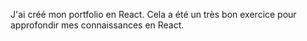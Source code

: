J'ai créé mon portfolio en React. Cela a été un très bon exercice pour approfondir mes connaissances en React.
